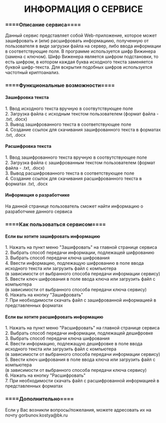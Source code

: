 <h1 align="center">ИНФОРМАЦИЯ О СЕРВИСЕ</h1>      
            <h3>====Описание сервиса====</h3>
            <p>Данный сервис представляет собой Web-приложение, которое может зашифровать и (или) расшифровать информациию, полученную от пользователя
                в виде загрузки файла на сервер, либо ввода информации в соответствующие поля. В программе используется шифр Вижинера (замена с ключом).
                Шифр Виженера является шифром подстановки, то есть шифром, в котором каждая буква исходного текста заменяется буквой шифр-текста. Для вскрытия подобных шифров используется частотный криптоанализ.
            </p>
            <h3>====Функциональные возможности====</h3>
            <h4>Зашифровка текста</h4>
            <p>
                1. Ввод исходного текста вручную в соотвутствующее поле<br>
                2. Загрузка файла с исходным текстом пользователем (формат файла - .txt, .docx)<br>
                3. Вывод зашифрованного текста в соответствующее поле<br>
                4. Создание ссылок для скачивания зашифрованного текста в форматах .txt, .docx
            </p>
            <h4>Расшифровка текста</h4>
            <p>
                1. Ввод зашифрованного текста вручную в соотвутствующее поле<br>
                2. Загрузка файла с зашифрованным текстом пользователем (формат файла - .txt, .docx)<br>
                3. Вывод расшифрованного текста в соответствующее поле<br>
                4. Создание ссылок для скачивания расшифрованного текста в форматах .txt, .docx
            </p>
            <h4>Информация о разработчике</h4>
            <p>
                На данной странице пользователь сможет найти информацию о разработчике данного сервиса
            </p>
            <h3>====Как пользоваться сервисом====</h3>
            <h4>Если вы хотите зашифровать информацию</h4>
            <p>
                1. Нажать на пункт меню "Зашифровать" на главной странице сервиса<br>
                2. Выбрать способ передачи информации, подлежащей шифрованию<br>
		3. Выбрать способ передачи ключа шифрования<br>
                4. Ввести информацию, подлежащую шифрованию в поле ввода исходного текста или загрузить файл с компьютера <br>
                (в зависимости от выбранного способа передачи информации сервису)<br>
                5. Ввести ключ шифрования в поле ввода ключа или загрузить файл с компьютера <br>
                (в зависимости от выбранного способа передачи ключа сервису)<br>
                6. Нажать на кнопку "Зашифровать"<br>
                7. При необходимости скачать файл с зашифрованной информацией в представленных форматах<br>                
            </p>            
            <h4>Если вы хотите расшифровать информацию</h4>
            <p>
                1. Нажать на пункт меню "Расшифровать" на главной странице сервиса<br>
                2. Выбрать способ передачи информации, подлежащей дешифровке<br>
		3. Выбрать способ передачи ключа шифрования<br>
                4. Ввести информацию, подлежащую дешифровке в поле ввода исходного текста или загрузить файл с компьютера <br>
                (в зависимости от выбранного способа передачи информации сервису)<br>
                5. Ввести ключ шифрования в поле ввода ключа или загрузить файл с компьютера <br>
                (в зависимости от выбранного способа передачи ключа сервису)<br>
                6. Нажать на кнопку "Расшифровать"<br>
                7. При необходимости скачать файл с расшифрованной информацией в представленных форматах<br>                
            </p>
            <h3>====Дополнительно====</h3>
            <p>Если у Вас возникли вопросы/пожелания, можете адресовать их на почту gorbunov.kostya@bk.ru</p>
